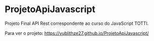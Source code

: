 # ProjetoApiJavascript

Projeto Final API Rest correspondente ao curso do JavaScript TOTTI.

Para ver o projeto: https://yublithze27.github.io/ProjetoApiJavascript/
